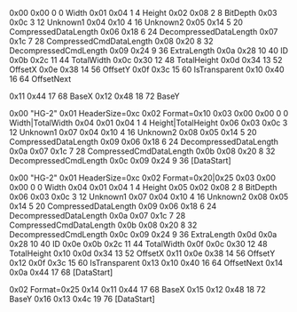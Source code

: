 0x00 0x00   0   0  Width
0x01 0x04   1   4  Height
0x02 0x08   2   8  BitDepth
0x03 0x0c   3  12  Unknown1
0x04 0x10   4  16  Unknown2
0x05 0x14   5  20  CompressedDataLength
0x06 0x18   6  24  DecompressedDataLength
0x07 0x1c   7  28  CompressedCmdDataLength
0x08 0x20   8  32  DecompressedCmdLength
0x09 0x24   9  36  ExtraLength
0x0a 0x28  10  40  ID
0x0b 0x2c  11  44  TotalWidth
0x0c 0x30  12  48  TotalHeight
0x0d 0x34  13  52  OffsetX
0x0e 0x38  14  56  OffsetY
0x0f 0x3c  15  60  IsTransparent
0x10 0x40  16  64  OffsetNext

0x11 0x44  17  68  BaseX
0x12 0x48  18  72  BaseY


0x00  "HG-2"
0x01  HeaderSize=0xc
0x02  Format=0x10
0x03  0x00 0x00   0   0  Width|TotalWidth
0x04  0x01 0x04   1   4  Height|TotalHeight
0x06  0x03 0x0c   3  12  Unknown1
0x07  0x04 0x10   4  16  Unknown2
0x08  0x05 0x14   5  20  CompressedDataLength
0x09  0x06 0x18   6  24  DecompressedDataLength
0x0a  0x07 0x1c   7  28  CompressedCmdDataLength
0x0b  0x08 0x20   8  32  DecompressedCmdLength
0x0c  0x09 0x24   9  36  [DataStart]


0x00  "HG-2"
0x01  HeaderSize=0xc
0x02  Format=0x20|0x25
0x03  0x00 0x00   0   0  Width
0x04  0x01 0x04   1   4  Height
0x05  0x02 0x08   2   8  BitDepth
0x06  0x03 0x0c   3  12  Unknown1
0x07  0x04 0x10   4  16  Unknown2
0x08  0x05 0x14   5  20  CompressedDataLength
0x09  0x06 0x18   6  24  DecompressedDataLength
0x0a  0x07 0x1c   7  28  CompressedCmdDataLength
0x0b  0x08 0x20   8  32  DecompressedCmdLength
0x0c  0x09 0x24   9  36  ExtraLength
0x0d  0x0a 0x28  10  40  ID
0x0e  0x0b 0x2c  11  44  TotalWidth
0x0f  0x0c 0x30  12  48  TotalHeight
0x10  0x0d 0x34  13  52  OffsetX
0x11  0x0e 0x38  14  56  OffsetY
0x12  0x0f 0x3c  15  60  IsTransparent
0x13  0x10 0x40  16  64  OffsetNext
0x14  0x0a 0x44  17  68  [DataStart]

0x02  Format=0x25
0x14  0x11 0x44  17  68  BaseX
0x15  0x12 0x48  18  72  BaseY
0x16  0x13 0x4c  19  76  [DataStart]
